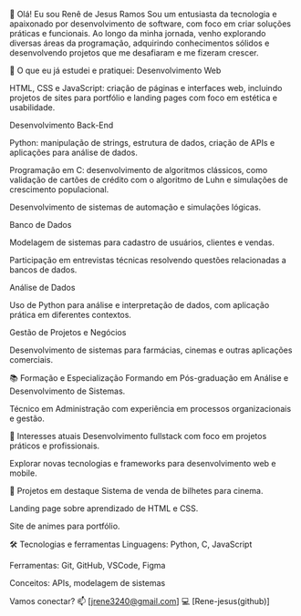 👋 Olá! Eu sou Renê de Jesus Ramos
Sou um entusiasta da tecnologia e apaixonado por desenvolvimento de software, com foco em criar soluções práticas e funcionais. Ao longo da minha jornada, venho explorando diversas áreas da programação, adquirindo conhecimentos sólidos e desenvolvendo projetos que me desafiaram e me fizeram crescer.

🚀 O que eu já estudei e pratiquei:
Desenvolvimento Web

HTML, CSS e JavaScript: criação de páginas e interfaces web, incluindo projetos de sites para portfólio e landing pages com foco em estética e usabilidade.

Desenvolvimento Back-End

Python: manipulação de strings, estrutura de dados, criação de APIs e aplicações para análise de dados.

Programação em C: desenvolvimento de algoritmos clássicos, como validação de cartões de crédito com o algoritmo de Luhn e simulações de crescimento populacional.

Desenvolvimento de sistemas de automação e simulações lógicas.

Banco de Dados

Modelagem de sistemas para cadastro de usuários, clientes e vendas.

Participação em entrevistas técnicas resolvendo questões relacionadas a bancos de dados.

Análise de Dados

Uso de Python para análise e interpretação de dados, com aplicação prática em diferentes contextos.

Gestão de Projetos e Negócios

Desenvolvimento de sistemas para farmácias, cinemas e outras aplicações comerciais.

📚 Formação e Especialização
Formando em Pós-graduação em Análise e Desenvolvimento de Sistemas.

Técnico em Administração com experiência em processos organizacionais e gestão.

🎯 Interesses atuais
Desenvolvimento fullstack com foco em projetos práticos e profissionais.

Explorar novas tecnologias e frameworks para desenvolvimento web e mobile.

💼 Projetos em destaque
Sistema de venda de bilhetes para cinema.

Landing page sobre aprendizado de HTML e CSS.

Site de animes para portfólio.

🛠️ Tecnologias e ferramentas
Linguagens: Python, C, JavaScript

Ferramentas: Git, GitHub, VSCode, Figma

Conceitos: APIs, modelagem de sistemas

Vamos conectar?
📫 [jrene3240@gmail.com]
💻 [Rene-jesus(github)]
